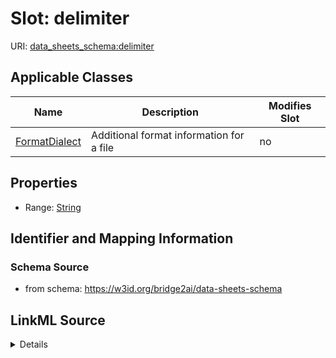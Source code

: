 

# Slot: delimiter

URI: [data_sheets_schema:delimiter](https://w3id.org/bridge2ai/data-sheets-schema/delimiter)



<!-- no inheritance hierarchy -->





## Applicable Classes

| Name | Description | Modifies Slot |
| --- | --- | --- |
| [FormatDialect](FormatDialect.md) | Additional format information for a file |  no  |







## Properties

* Range: [String](String.md)





## Identifier and Mapping Information







### Schema Source


* from schema: https://w3id.org/bridge2ai/data-sheets-schema




## LinkML Source

<details>
```yaml
name: delimiter
from_schema: https://w3id.org/bridge2ai/data-sheets-schema
rank: 1000
alias: delimiter
owner: FormatDialect
domain_of:
- FormatDialect
range: string

```
</details>